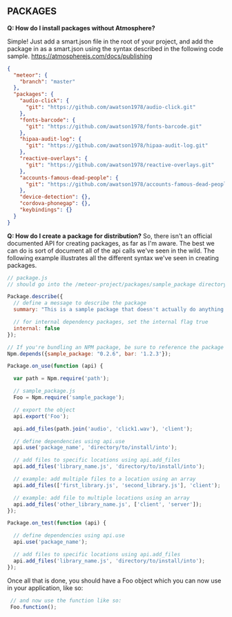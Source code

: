 ## PACKAGES

**Q:  How do I install packages without Atmosphere?**

Simple!  Just add a smart.json file in the root of your project, and add the package in as a smart.json using the syntax described in the following code sample.
https://atmospherejs.com/docs/publishing
````json
{
  "meteor": {
    "branch": "master"
  },
  "packages": {
    "audio-click": {
      "git": "https://github.com/awatson1978/audio-click.git"
    },
    "fonts-barcode": {
      "git": "https://github.com/awatson1978/fonts-barcode.git"
    },
    "hipaa-audit-log": {
      "git": "https://github.com/awatson1978/hipaa-audit-log.git"
    },
    "reactive-overlays": {
      "git": "https://github.com/awatson1978/reactive-overlays.git"
    },
    "accounts-famous-dead-people": {
      "git": "https://github.com/awatson1978/accounts-famous-dead-people.git"
    },
    "device-detection": {},
    "cordova-phonegap": {},
    "keybindings": {}
  }
}
````


**Q:  How do I create a package for distribution?**
So, there isn't an official documented API for creating packages, as far as I'm aware.  The best we can do is sort of document all of the api calls we've seen in the wild.  The following example illustrates all the different syntax we've seen in creating packages.


````js
// package.js
// should go into the /meteor-project/packages/sample_package directory

Package.describe({
  // define a message to describe the package
  summary: "This is a sample package that doesn't actually do anything.",

  // for internal dependency packages, set the internal flag true
  internal: false
});

// If you're bundling an NPM package, be sure to reference the package as a dependency
Npm.depends({sample_package: "0.2.6", bar: '1.2.3'});

Package.on_use(function (api) {

  var path = Npm.require('path');

  // sample_package.js
  Foo = Npm.require('sample_package');

  // export the object
  api.export('Foo');

  api.add_files(path.join('audio', 'click1.wav'), 'client');

  // define dependencies using api.use
  api.use('package_name', 'directory/to/install/into');

  // add files to specific locations using api.add_files
  api.add_files('library_name.js', 'directory/to/install/into');

  // example: add multiple files to a location using an array
  api.add_files(['first_library.js', 'second_library.js'], 'client');

  // example: add file to multiple locations using an array
  api.add_files('other_library_name.js', ['client', 'server']);
});

Package.on_test(function (api) {

  // define dependencies using api.use
  api.use('package_name');

  // add files to specific locations using api.add_files
  api.add_files('library_name.js', 'directory/to/install/into');
});
````

Once all that is done, you should have a Foo object which you can now use in your application, like so:

````js
 // and now use the function like so:
 Foo.function();
````


